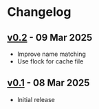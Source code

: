 # Changelog

## [v0.2][v0.2] - 09 Mar 2025

* Improve name matching
* Use flock for cache file

[v0.2]: https://github.com/gavv/md-authors/releases/tag/v0.2

## [v0.1][v0.1] - 08 Mar 2025

* Initial release

[v0.1]: https://github.com/gavv/md-authors/releases/tag/v0.1
